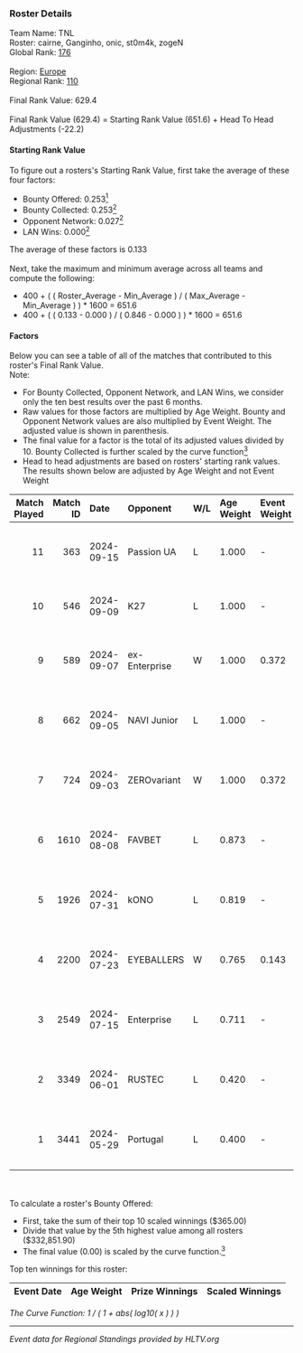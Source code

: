 ### Roster Details<br />
Team Name: TNL<br />
Roster: cairne, Ganginho, onic, st0m4k, zogeN<br />
Global Rank: [176](../../standings_global_2024_09_26.md)<br />
<br />
Region: [Europe]( ../../standings_europe_2024_09_26.md)<br />
Regional Rank: [110]( ../../standings_europe_2024_09_26.md)<br />
<br />
Final Rank Value:  629.4<br />
<br />
Final Rank Value (629.4) = Starting Rank Value (651.6) + Head To Head Adjustments (-22.2)<br />

#### Starting Rank Value<br />
To figure out a rosters's Starting Rank Value, first take the average of these four factors:<br />
- Bounty Offered: 0.253[<sup>1</sup>](#table2)
- Bounty Collected: 0.253[<sup>2</sup>](#table1)
- Opponent Network: 0.027[<sup>2</sup>](#table1)
- LAN Wins: 0.000[<sup>2</sup>](#table1)

The average of these factors is 0.133<br />
<br />
Next, take the maximum and minimum average across all teams and compute the following:<br />
- 400 + ( ( Roster_Average - Min_Average ) / ( Max_Average - Min_Average ) ) * 1600 = 651.6
- 400 + ( ( 0.133 - 0.000 ) / ( 0.846 - 0.000 ) ) * 1600 = 651.6


#### Factors<br />
Below you can see a table of all of the matches that contributed to this roster's Final Rank Value.<br />
Note:<br />

- For Bounty Collected, Opponent Network, and LAN Wins, we consider only the ten best results over the past 6 months.
- Raw values for those factors are multiplied by Age Weight. Bounty and Opponent Network values are also multiplied by Event Weight. The adjusted value is shown in parenthesis.
- The final value for a factor is the total of its adjusted values divided by 10. Bounty Collected is further scaled by the curve function[<sup>3</sup>](#curveFunction)
- Head to head adjustments are based on rosters' starting rank values. The results shown below are adjusted by Age Weight and not Event Weight
<span id="table1"></span><br />


| Match Played | Match ID | Date       | Opponent      | W/L | Age Weight | Event Weight | Bounty Collected | Opponent Network | LAN Wins  | H2H Adj. | Roster                                     |
| -: | -: | :- | :- | :- | :- | :- | :- | :- | :- | -: | :- |
|           11 |      363 | 2024-09-15 | Passion UA    | L   | 1.000      | -            | -                | -                | -         |    -4.43 | cairne, Ganginho, onic, st0m4k, zogeN      |
|           10 |      546 | 2024-09-09 | K27           | L   | 1.000      | -            | -                | -                | -         |   -15.50 | Ganginho, jR, onic, st0m4k, zogeN          |
|            9 |      589 | 2024-09-07 | ex-Enterprise | W   | 1.000      | 0.372        | 0.030 (0.011)    | 0.586 (0.218)    | 0 (0.000) |    22.35 | Ganginho, onic, remorse, st0m4k, zogeN     |
|            8 |      662 | 2024-09-05 | NAVI Junior   | L   | 1.000      | -            | -                | -                | -         |    -7.30 | Ganginho, onic, remorse, st0m4k, zogeN     |
|            7 |      724 | 2024-09-03 | ZEROvariant   | W   | 1.000      | 0.372        | 0.000 (0.000)    | 0.000 (0.000)    | 0 (0.000) |     6.68 | Ganginho, onic, remorse, st0m4k, zogeN     |
|            6 |     1610 | 2024-08-08 | FAVBET        | L   | 0.873      | -            | -                | -                | -         |    -5.74 | Ganginho, onic, remorse, st0m4k, zogeN     |
|            5 |     1926 | 2024-07-31 | kONO          | L   | 0.819      | -            | -                | -                | -         |    -7.12 | Ganginho, remorse, st0m4k, tripex17, zogeN |
|            4 |     2200 | 2024-07-23 | EYEBALLERS    | W   | 0.765      | 0.143        | 0.000 (0.000)    | 0.498 (0.054)    | 0 (0.000) |    14.02 | Ganginho, onic, remorse, st0m4k, zogeN     |
|            3 |     2549 | 2024-07-15 | Enterprise    | L   | 0.711      | -            | -                | -                | -         |    -8.53 | Ganginho, onic, remorse, st0m4k, zogeN     |
|            2 |     3349 | 2024-06-01 | RUSTEC        | L   | 0.420      | -            | -                | -                | -         |    -9.39 | Ganginho, onic, remorse, xxlafy, zogeN     |
|            1 |     3441 | 2024-05-29 | Portugal      | L   | 0.400      | -            | -                | -                | -         |    -7.29 | Ganginho, onic, remorse, xxlafy, zogeN     |

<br />
<span id="table2"></span><br />
To calculate a roster's Bounty Offered:<br />

- First, take the sum of their top 10 scaled winnings ($365.00)
- Divide that value by the 5th highest value among all rosters ($332,851.90)
- The final value (0.00) is scaled by the curve function.[<sup>3</sup>](#curveFunction)

Top ten winnings for this roster:<br />

| Event Date | Age Weight | Prize Winnings | Scaled Winnings |
| :- | -: | :- | :- |


<span id="curveFunction"></span>_The Curve Function: 1 / ( 1 + abs( log10( x ) ) )_<br />

---
_Event data for Regional Standings provided by HLTV.org_<br />
